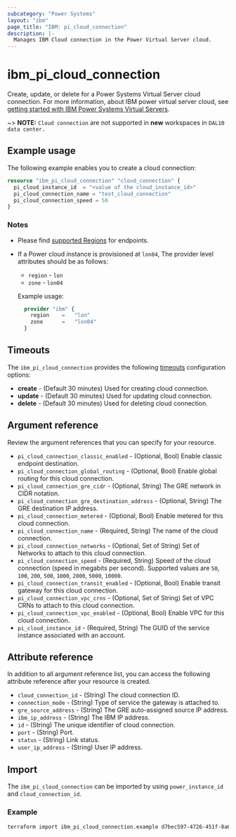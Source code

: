 ```yaml
---
subcategory: "Power Systems"
layout: "ibm"
page_title: "IBM: pi_cloud_connection"
description: |-
  Manages IBM Cloud connection in the Power Virtual Server cloud.
---
```


# ibm_pi_cloud_connection

Create, update, or delete for a Power Systems Virtual Server cloud connection. For more information, about IBM power virtual server cloud, see [getting started with IBM Power Systems Virtual Servers](https://cloud.ibm.com/docs/power-iaas?topic=power-iaas-getting-started).

~> **NOTE:** `Cloud connection` are not supported in **new** workspaces in `DAL10 data center.`

## Example usage

The following example enables you to create a cloud connection:

```terraform
resource "ibm_pi_cloud_connection" "cloud_connection" {
  pi_cloud_instance_id  = "<value of the cloud_instance_id>"
  pi_cloud_connection_name = "test_cloud_connection"
  pi_cloud_connection_speed = 50
}
```

### Notes

- Please find [supported Regions](https://cloud.ibm.com/apidocs/power-cloud#endpoint) for endpoints.
- If a Power cloud instance is provisioned at `lon04`, The provider level attributes should be as follows:

  - `region` - `lon`
  - `zone` - `lon04`

  Example usage:

  ```terraform
    provider "ibm" {
      region    =   "lon"
      zone      =   "lon04"
    }
  ```

## Timeouts

The `ibm_pi_cloud_connection` provides the following [timeouts](https://www.terraform.io/docs/language/resources/syntax.html) configuration options:

- **create** - (Default 30 minutes) Used for creating cloud connection.
- **update** - (Default 30 minutes) Used for updating cloud connection.
- **delete** - (Default 30 minutes) Used for deleting cloud connection.

## Argument reference

Review the argument references that you can specify for your resource.

- `pi_cloud_connection_classic_enabled` - (Optional, Bool) Enable classic endpoint destination.
- `pi_cloud_connection_global_routing` - (Optional, Bool) Enable global routing for this cloud connection.
- `pi_cloud_connection_gre_cidr` - (Optional, String) The GRE network in CIDR notation.
- `pi_cloud_connection_gre_destination_address` - (Optional, String) The GRE destination IP address.
- `pi_cloud_connection_metered` - (Optional, Bool) Enable metered for this cloud connection.
- `pi_cloud_connection_name` - (Required, String) The name of the cloud connection.
- `pi_cloud_connection_networks` - (Optional, Set of String) Set of Networks to attach to this cloud connection.
- `pi_cloud_connection_speed` - (Required, String) Speed of the cloud connection (speed in megabits per second). Supported values are `50`, `100`, `200`, `500`, `1000`, `2000`, `5000`, `10000`.
- `pi_cloud_connection_transit_enabled` - (Optional, Bool) Enable transit gateway for this cloud connection.
- `pi_cloud_connection_vpc_crns` - (Optional, Set of String) Set of VPC CRNs to attach to this cloud connection.
- `pi_cloud_connection_vpc_enabled` - (Optional, Bool) Enable VPC for this cloud connection.
- `pi_cloud_instance_id` - (Required, String) The GUID of the service instance associated with an account.

## Attribute reference

In addition to all argument reference list, you can access the following attribute reference after your resource is created.

- `cloud_connection_id` - (String) The cloud connection ID.
- `connection_mode` - (String) Type of service the gateway is attached to.
- `gre_source_address` - (String) The GRE auto-assigned source IP address.
- `ibm_ip_address` - (String) The IBM IP address.
- `id` - (String) The unique identifier of cloud connection.
- `port` - (String) Port.
- `status` - (String) Link status.
- `user_ip_address` - (String) User IP address.

## Import

The `ibm_pi_cloud_connection` can be imported by using `power_instance_id` and `cloud_connection_id`.

### Example

```sh
terraform import ibm_pi_cloud_connection.example d7bec597-4726-451f-8a63-e62e6f19c32c/cea6651a-bc0a-4438-9f8a-a0770bbf3ebb
```
